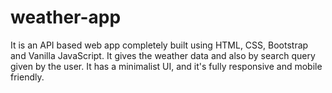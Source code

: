 # weather-app
It is an API based web app completely built using HTML, CSS, Bootstrap and Vanilla JavaScript. It gives the weather data  and also by search query given by the user. It has a minimalist UI, and it's fully responsive and mobile friendly.

